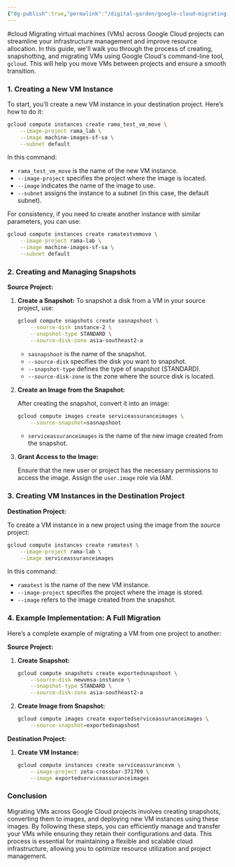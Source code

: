 ```yaml
---
{"dg-publish":true,"permalink":"/digital-garden/google-cloud-migrating-compute-instances-across-google-cloud-projects/","noteIcon":""}
---
```


#cloud 
Migrating virtual machines (VMs) across Google Cloud projects can streamline your infrastructure management and improve resource allocation. In this guide, we'll walk you through the process of creating, snapshotting, and migrating VMs using Google Cloud's command-line tool, `gcloud`. This will help you move VMs between projects and ensure a smooth transition.

### **1. Creating a New VM Instance**

To start, you'll create a new VM instance in your destination project. Here’s how to do it:

```bash
gcloud compute instances create rama_test_vm_move \
    --image-project rama_lab \
    --image machine-images-sf-sa \
    --subnet default
```

In this command:
- `rama_test_vm_move` is the name of the new VM instance.
- `--image-project` specifies the project where the image is located.
- `--image` indicates the name of the image to use.
- `--subnet` assigns the instance to a subnet (in this case, the default subnet).

For consistency, if you need to create another instance with similar parameters, you can use:

```bash
gcloud compute instances create ramatestvmmove \
    --image-project rama-lab \
    --image machine-images-sf-sa \
    --subnet default
```

### **2. Creating and Managing Snapshots**

**Source Project:**

1. **Create a Snapshot:**
   To snapshot a disk from a VM in your source project, use:

   ```bash
   gcloud compute snapshots create sasnapshoot \
       --source-disk instance-2 \
       --snapshot-type STANDARD \
       --source-disk-zone asia-southeast2-a
   ```

   - `sasnapshoot` is the name of the snapshot.
   - `--source-disk` specifies the disk you want to snapshot.
   - `--snapshot-type` defines the type of snapshot (STANDARD).
   - `--source-disk-zone` is the zone where the source disk is located.

2. **Create an Image from the Snapshot:**

   After creating the snapshot, convert it into an image:

   ```bash
   gcloud compute images create serviceassuranceimages \
       --source-snapshot=sasnapshoot
   ```

   - `serviceassuranceimages` is the name of the new image created from the snapshot.

3. **Grant Access to the Image:**

   Ensure that the new user or project has the necessary permissions to access the image. Assign the `user.image` role via IAM.

### **3. Creating VM Instances in the Destination Project**

**Destination Project:**

To create a VM instance in a new project using the image from the source project:

```bash
gcloud compute instances create ramatest \
    --image-project rama-lab \
    --image serviceassuranceimages
```

In this command:
- `ramatest` is the name of the new VM instance.
- `--image-project` specifies the project where the image is stored.
- `--image` refers to the image created from the snapshot.

### **4. Example Implementation: A Full Migration**

Here’s a complete example of migrating a VM from one project to another:

**Source Project:**

1. **Create Snapshot:**

   ```bash
   gcloud compute snapshots create exportedsnapshoot \
       --source-disk newvmsa-instance \
       --snapshot-type STANDARD \
       --source-disk-zone asia-southeast2-a
   ```

2. **Create Image from Snapshot:**

   ```bash
   gcloud compute images create exportedserviceassuranceimages \
       --source-snapshot=exportedsnapshoot
   ```

**Destination Project:**

1. **Create VM Instance:**

   ```bash
   gcloud compute instances create serviceassurancevm \
       --image-project zeta-crossbar-371709 \
       --image exportedserviceassuranceimages
   ```

### **Conclusion**

Migrating VMs across Google Cloud projects involves creating snapshots, converting them to images, and deploying new VM instances using these images. By following these steps, you can efficiently manage and transfer your VMs while ensuring they retain their configurations and data. This process is essential for maintaining a flexible and scalable cloud infrastructure, allowing you to optimize resource utilization and project management.